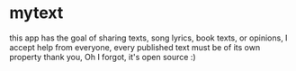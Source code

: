 # mytext
this app has the goal of sharing texts, song lyrics, book texts, or opinions, I accept help from everyone, every published text must be of its own property thank you, Oh I forgot, it's open source :)
